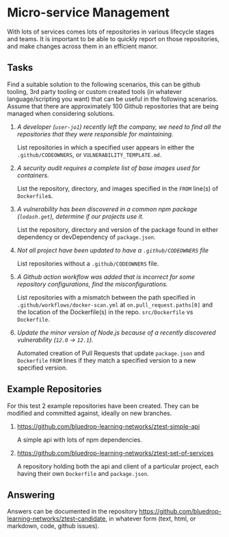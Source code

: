 # Micro-service Management

With lots of services comes lots of repositories in various lifecycle stages and teams. It is important to be able to quickly report on those repositories, and make changes across them in an efficient manor.

## Tasks

Find a suitable solution to the following scenarios, this can be github tooling, 3rd party tooling or custom created tools (in whatever language/scripting you want) that can be useful in the following scenarios. Assume that there are approximately 100 Github repositories that are being managed when considering solutions.

1. _A developer (`user-jo1`) recently left the company, we need to find all the repositories that they were responsible for maintaining._

    List repositories in which a specified user appears in either the `.github/CODEOWNERS`, or `VULNERABILITY_TEMPLATE.md`.

1. _A security audit requires a complete list of base images used for containers._

    List the repository, directory, and images specified in the `FROM` line(s) of `Dockerfile`s.

1. _A vulnerability has been discovered in a common npm package (`lodash.get`), determine if our projects use it._

   List the repository, directory and version of the package found in either dependency or devDependency of `package.json`.

1. _Not all project have been updated to have a `.github/CODEOWNERS` file_

    List repositories without a `.github/CODEOWNERS` file.

1. _A Github action workflow was added that is incorrect for some repository configurations, find the misconfigurations._

    List repositories with a mismatch between the path specified in `.github/workflows/docker-scan.yml` at `on.pull_request.paths[0]` and the location of the Dockerfile(s) in the repo. `src/Dockerfile` vs `Dockerfile`.

1. _Update the minor version of Node.js because of a recently discovered vulnerability (`12.0` → `12.1`)._

    Automated creation of Pull Requests that update `package.json` and `Dockerfile` `FROM` lines if they match a specified version to a new specified version.

## Example Repositories

For this test 2 example repositories have been created. They can be modified and committed against, ideally on new branches.

1. https://github.com/bluedrop-learning-networks/ztest-simple-api

    A simple api with lots of npm dependencies.

2. https://github.com/bluedrop-learning-networks/ztest-set-of-services

   A repository holding both the api and client of a particular project, each having their own `Dockerfile` and `package.json`.

## Answering

Answers can be documented in the repository https://github.com/bluedrop-learning-networks/ztest-candidate, in whatever form (text, html, or markdown, code, github issues).
